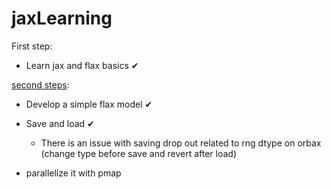 # jaxLearning
First step:

  - Learn jax and flax basics ✔
  
[second steps](./flax/readme.md):

  - Develop a simple flax model ✔
  
  - Save and load ✔
  
    * There is an issue with saving drop out related to rng dtype on orbax (change type before save and revert after load)
    
  - parallelize it with pmap
